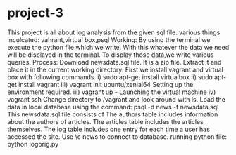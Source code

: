 # project-3
This project is all about log analysis from the given sql file.
various things inculcated: vahrant,virtual box,psql
Working:
	By using the terminal we execute the python file which we write. 
	With this whatever the data we need will be displayed in the terminal.
	To display those data,we write various queries.
Process:
	Download newsdata.sql file.
	It is a zip file.
	Extract it and place it in the current working directory. 
	First we install vagrant and virtual box with following commands.
		i) sudo apt-get install virtualbox
		ii) sudo apt-get install vagrant
		iii) vagrant init ubuntu/xenial64
	Setting up the environment required.
		iii) vagrant up - Launching the virtual machine
		iv) vagrant ssh 
		Change directory to /vagrant and look around with ls.
		Load the data in local database using the command:
		psql -d news -f newsdata.sql
This newsdata.sql file consists of
	The authors table includes information about the authors of articles.
	The articles table includes the articles themselves.
	The log table includes one entry for each time a user has accessed the site.
Use \c news to connect to database.
running python file:
	python logorig.py



		 
